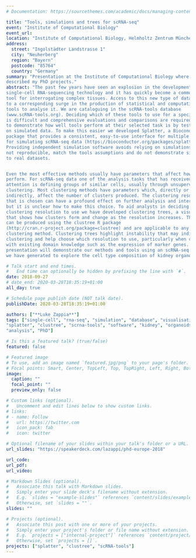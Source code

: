 ```yaml
---
# Documentation: https://sourcethemes.com/academic/docs/managing-content/

title: "Tools, simulations and trees for scRNA-seq"
event: "Institute of Computational Biology"
event_url:
location: "Institute of Computational Biology, Helmholtz Zentrum München"
address:
  street: "Ingolstädter Landstrasse 1"
  city: "Neuherberg"
  region: "Bayern"
  postcode: "85764"
  country: "Germany"
summary: "Presentation at the Institute of Computational Biology where I
described my PhD projects."
abstract: "The past few years have seen an explosion in the development of
single-cell RNA-sequencing technology and it has quickly become a commonly used
tool for interrogating complex tissues. Access to this new type of data has lead
to a corresponding surge in the production of statistical and computational
tools to analyse it. We are cataloguing in the scRNA-tools database
(www.scRNA-tools.org). Deciding which of these tools to use for a specific task
is difficult and comprehensive evaluations and comparisons are required. One way
to demonstrate how well tools perform at their selected task is by testing them
on simulated data. To make this easier we developed Splatter, a Bioconductor R
package that provides a consistent, easy-to-use interface for multiple models
for simulating scRNA-seq data (https://bioconductor.org/packages/splatter).
Providing independent simulation software avoids relying on simulations that are
not reproducible, match the tools assumptions and do not demonstrate similarity
to real datasets.


Even the most effective methods usually have parameters that affect how they
perform. For scRNA-seq data one of the analysis tasks that has received the most
attention is defining groups of similar cells, usually through unsupervised
clustering. Most clustering methods have parameters which, directly or
indirectly, affect the number of clusters produced. The clustering resolution
that is chosen can have a profound effect on further analysis and interpretation
but it is unclear how to make this choice. To aid analysts in deciding which
clustering resolution to use we have developed clustering trees, a visualisation
that shows how clusters form and change as the resolution increases. These trees
can be produced using the clustree R package
(http://cran.r-project.org/package=clustree) and are applicable to any
clustering method. Clustering trees highlight instability that may indicate over
clustering and help choose which resolution to use, particularly when combined
with existing domain knowledge such as the expression of marker genes. This
presentation will demonstrate our methods and tools using an scRNA-seq dataset
we have generated to explore the cell type composition of kidney organoids."

# Talk start and end times.
#   End time can optionally be hidden by prefixing the line with `#`.
date: 2018-09-27
# date_end: 2020-03-28T18:35:19+01:00
all_day: true

# Schedule page publish date (NOT talk date).
publishDate: 2020-03-28T18:35:19+01:00

authors: ["**Luke Zappia**"]
tags: ["single-cell", "rna-seq", "simulation", "database", "visualisation",
"splatter", "clustree", "scrna-tools", "software", "kidney", "organoids",
"analysis", "PhD"]

# Is this a featured talk? (true/false)
featured: false

# Featured image
# To use, add an image named `featured.jpg/png` to your page's folder. 
# Focal points: Smart, Center, TopLeft, Top, TopRight, Left, Right, BottomLeft, Bottom, BottomRight.
image:
  caption: ""
  focal_point: ""
  preview_only: false

# Custom links (optional).
#   Uncomment and edit lines below to show custom links.
# links:
# - name: Follow
#   url: https://twitter.com
#   icon_pack: fab
#   icon: twitter

# Optional filename of your slides within your talk's folder or a URL.
url_slides: "https://speakerdeck.com/lazappi/phd-europe-2018"

url_code:
url_pdf:
url_video:

# Markdown Slides (optional).
#   Associate this talk with Markdown slides.
#   Simply enter your slide deck's filename without extension.
#   E.g. `slides = "example-slides"` references `content/slides/example-slides.md`.
#   Otherwise, set `slides = ""`.
slides: ""

# Projects (optional).
#   Associate this post with one or more of your projects.
#   Simply enter your project's folder or file name without extension.
#   E.g. `projects = ["internal-project"]` references `content/project/deep-learning/index.md`.
#   Otherwise, set `projects = []`.
projects: ["splatter", "clustree", "scRNA-tools"]
---
```

